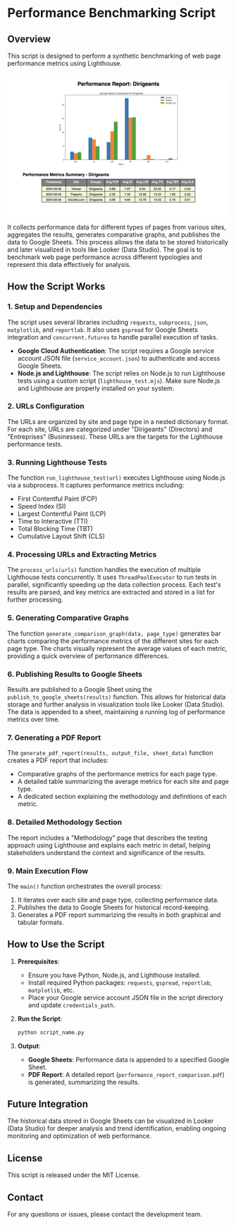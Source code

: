 
# Performance Benchmarking Script

## Overview

This script is designed to perform a synthetic benchmarking of web page performance metrics using Lighthouse.

![Performance Graph](preview.png "Graph showing performance metrics comparison")

 It collects performance data for different types of pages from various sites, aggregates the results, generates comparative graphs, and publishes the data to Google Sheets. This process allows the data to be stored historically and later visualized in tools like Looker (Data Studio). The goal is to benchmark web page performance across different typologies and represent this data effectively for analysis.

## How the Script Works

### 1. **Setup and Dependencies**

The script uses several libraries including `requests`, `subprocess`, `json`, `matplotlib`, and `reportlab`. It also uses `gspread` for Google Sheets integration and `concurrent.futures` to handle parallel execution of tasks.

- **Google Cloud Authentication**: The script requires a Google service account JSON file (`service_account.json`) to authenticate and access Google Sheets.
- **Node.js and Lighthouse**: The script relies on Node.js to run Lighthouse tests using a custom script (`lighthouse_test.mjs`). Make sure Node.js and Lighthouse are properly installed on your system.

### 2. **URLs Configuration**

The URLs are organized by site and page type in a nested dictionary format. For each site, URLs are categorized under "Dirigeants" (Directors) and "Entreprises" (Businesses). These URLs are the targets for the Lighthouse performance tests.

### 3. **Running Lighthouse Tests**

The function `run_lighthouse_test(url)` executes Lighthouse using Node.js via a subprocess. It captures performance metrics including:

- First Contentful Paint (FCP)
- Speed Index (SI)
- Largest Contentful Paint (LCP)
- Time to Interactive (TTI)
- Total Blocking Time (TBT)
- Cumulative Layout Shift (CLS)

### 4. **Processing URLs and Extracting Metrics**

The `process_urls(urls)` function handles the execution of multiple Lighthouse tests concurrently. It uses `ThreadPoolExecutor` to run tests in parallel, significantly speeding up the data collection process. Each test's results are parsed, and key metrics are extracted and stored in a list for further processing.

### 5. **Generating Comparative Graphs**

The function `generate_comparison_graph(data, page_type)` generates bar charts comparing the performance metrics of the different sites for each page type. The charts visually represent the average values of each metric, providing a quick overview of performance differences.

### 6. **Publishing Results to Google Sheets**

Results are published to a Google Sheet using the `publish_to_google_sheets(results)` function. This allows for historical data storage and further analysis in visualization tools like Looker (Data Studio). The data is appended to a sheet, maintaining a running log of performance metrics over time.

### 7. **Generating a PDF Report**

The `generate_pdf_report(results, output_file, sheet_data)` function creates a PDF report that includes:

- Comparative graphs of the performance metrics for each page type.
- A detailed table summarizing the average metrics for each site and page type.
- A dedicated section explaining the methodology and definitions of each metric.

### 8. **Detailed Methodology Section**

The report includes a "Methodology" page that describes the testing approach using Lighthouse and explains each metric in detail, helping stakeholders understand the context and significance of the results.

### 9. **Main Execution Flow**

The `main()` function orchestrates the overall process:

1. It iterates over each site and page type, collecting performance data.
2. Publishes the data to Google Sheets for historical record-keeping.
3. Generates a PDF report summarizing the results in both graphical and tabular formats.

## How to Use the Script

1. **Prerequisites**:
   - Ensure you have Python, Node.js, and Lighthouse installed.
   - Install required Python packages: `requests`, `gspread`, `reportlab`, `matplotlib`, etc.
   - Place your Google service account JSON file in the script directory and update `credentials_path`.

2. **Run the Script**:
   ```bash
   python script_name.py
   ```

3. **Output**:
   - **Google Sheets**: Performance data is appended to a specified Google Sheet.
   - **PDF Report**: A detailed report (`performance_report_comparison.pdf`) is generated, summarizing the results.

## Future Integration

The historical data stored in Google Sheets can be visualized in Looker (Data Studio) for deeper analysis and trend identification, enabling ongoing monitoring and optimization of web performance.

## License

This script is released under the MIT License.

## Contact

For any questions or issues, please contact the development team.

